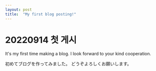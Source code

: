 ```yaml
---
layout: post
title:  "My first blog posting!"
---
```


# 20220914 첫 게시

It's my first time making a blog. I look forward to your kind cooperation.

初めてブログを作ってみました。 どうぞよろしくお願いします。
